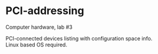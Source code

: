 # PCI-addressing
Computer hardware, lab #3

PCI-connected devices listing with configuration space info.<br>
Linux based OS required.
